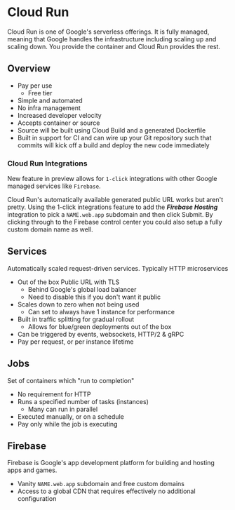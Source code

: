 # Cloud Run
Cloud Run is one of Google's serverless offerings. It is fully managed, meaning that Google handles 
the infrastructure including scaling up and scaling down. You provide the container and Cloud Run 
provides the rest.

## Overview
* Pay per use
  * Free tier
* Simple and automated
* No infra management
* Increased developer velocity
* Accepts container or source
* Source will be built using Cloud Build and a generated Dockerfile
* Built in support for CI and can wire up your Git repository such that commits will kick off a build 
and deploy the new code immediately

### Cloud Run Integrations
New feature in preview allows for `1-click` integrations with other Google managed services like 
`Firebase`.

Cloud Run's automatically available generated public URL works but aren't pretty. Using the 1-click 
integrations feature to add the ***Firebase Hosting*** integration to pick a `NAME.web.app` subdomain 
and then click Submit. By clicking through to the Firebase control center you could also setup a 
fully custom domain name as well.

## Services
Automatically scaled request-driven services. Typically HTTP microservices

* Out of the box Public URL with TLS
  * Behind Google's global load balancer
  * Need to disable this if you don't want it public
* Scales down to zero when not being used
  * Can set to always have 1 instance for performance
* Built in traffic splitting for gradual rollout
  * Allows for blue/green deployments out of the box
* Can be triggered by events, websockets, HTTP/2 & gRPC
* Pay per request, or per instance lifetime

## Jobs
Set of containers which "run to completion"

* No requirement for HTTP
* Runs a specified number of tasks (instances)
  * Many can run in parallel
* Executed manually, or on a schedule
* Pay only while the job is executing

## Firebase
Firebase is Google's app development platform for building and hosting apps and games.

* Vanity `NAME.web.app` subdomain and free custom domains
* Access to a global CDN that requires effectively no additional configuration

<!-- 
vim: ts=2:sw=2:sts=2
-->
